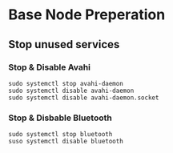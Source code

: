 # Base Node Preperation

## Stop unused services

### Stop & Disable Avahi

```
sudo systemctl stop avahi-daemon
sudo systemctl disable avahi-daemon
sudo systemctl disable avahi-daemon.socket
```

### Stop & Disbable Bluetooth

```
sudo systemctl stop bluetooth
suso systemctl disable bluetooth
```